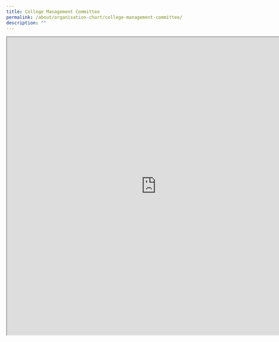 ```yaml
---
title: College Management Committee
permalink: /about/organisation-chart/college-management-committee/
description: ""
---
```

<iframe src="https://docs.google.com/document/d/e/2PACX-1vSCpDpz-D36VNabBDrU-CNlDWvo4SDzbqD7lb7l2rfgp_O2zsED1e-r7SPGNb-HfhjCRhyUCzA_sGIj/pub?embedded=true" width=800px height=800px scrolling="no"></iframe>